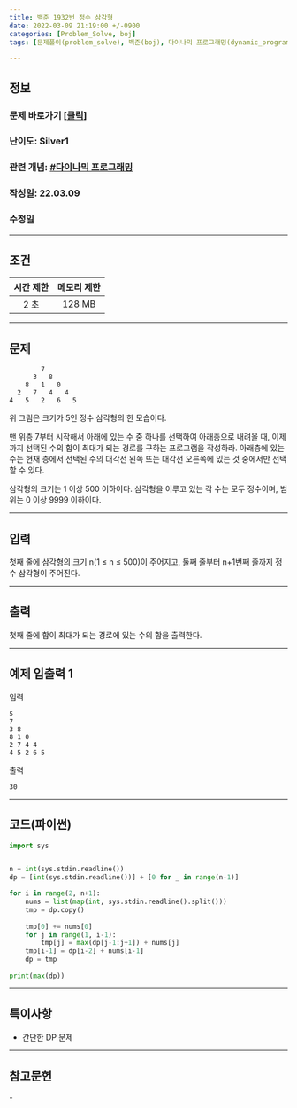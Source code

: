 ```yaml
---
title: 백준 1932번 정수 삼각형
date: 2022-03-09 21:19:00 +/-0900
categories: [Problem_Solve, boj]
tags: [문제풀이(problem_solve), 백준(boj), 다이나믹 프로그래밍(dynamic_programming)]

---
```

## 정보
### 문제 바로가기 [[클릭](https://www.acmicpc.net/problem/1932)]
### 난이도: Silver1
### 관련 개념: [#다이나믹 프로그래밍](https://www.acmicpc.net/problemset?sort=ac_desc&algo=25)
### 작성일: 22.03.09
### 수정일

---
## 조건

시간 제한|메모리 제한
:---:|:---:
2 초|128 MB

---
## 문제
```
        7
      3   8
    8   1   0
  2   7   4   4
4   5   2   6   5
```

위 그림은 크기가 5인 정수 삼각형의 한 모습이다.

맨 위층 7부터 시작해서 아래에 있는 수 중 하나를 선택하여 아래층으로 내려올 때, 이제까지 선택된 수의 합이 최대가 되는 경로를 구하는 프로그램을 작성하라. 아래층에 있는 수는 현재 층에서 선택된 수의 대각선 왼쪽 또는 대각선 오른쪽에 있는 것 중에서만 선택할 수 있다.

삼각형의 크기는 1 이상 500 이하이다. 삼각형을 이루고 있는 각 수는 모두 정수이며, 범위는 0 이상 9999 이하이다.

---
## 입력
첫째 줄에 삼각형의 크기 n(1 ≤ n ≤ 500)이 주어지고, 둘째 줄부터 n+1번째 줄까지 정수 삼각형이 주어진다.

---
## 출력
첫째 줄에 합이 최대가 되는 경로에 있는 수의 합을 출력한다.

---
## 예제 입출력 1
입력
```
5
7
3 8
8 1 0
2 7 4 4
4 5 2 6 5
```

출력
```
30
```

---
## 코드(파이썬)
```python
import sys


n = int(sys.stdin.readline())
dp = [int(sys.stdin.readline())] + [0 for _ in range(n-1)]

for i in range(2, n+1):
    nums = list(map(int, sys.stdin.readline().split()))
    tmp = dp.copy()
    
    tmp[0] += nums[0]
    for j in range(1, i-1):
        tmp[j] = max(dp[j-1:j+1]) + nums[j]
    tmp[i-1] = dp[i-2] + nums[i-1]
    dp = tmp
    
print(max(dp))

```

---
## 특이사항
- 간단한 DP 문제

---
## 참고문헌
\-

